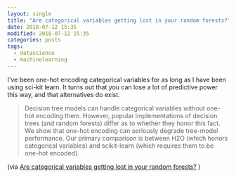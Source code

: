 ```yaml
---
layout: single
title: "Are categorical variables getting lost in your random forests?"
date: 2018-07-12 15:35
modified: 2018-07-12 15:35
categories: posts
tags:
  - datascience
  - machinelearning
---
```


I've been one-hot encoding categorical variables for as long as I have been using
sci-kit learn.
It turns out that you can lose a lot of predictive power this way,
and that alternatives do exist.

> Decision tree models can handle categorical variables without one-hot encoding them.
  However, popular implementations of decision trees (and random forests) differ
  as to whether they honor this fact.
  We show that one-hot encoding can seriously degrade tree-model performance.
  Our primary comparison is between H2O (which honors categorical variables)
  and scikit-learn (which requires them to be one-hot encoded).

(via [Are categorical variables getting lost in your random forests?](https://web.archive.org/web/20200924113639/https://roamanalytics.com/2016/10/28/are-categorical-variables-getting-lost-in-your-random-forests/)
)
